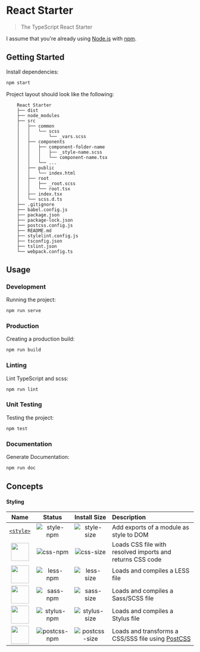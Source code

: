 # React Starter

> The TypeScript React Starter

I assume that you're already using [Node.js](https://nodejs.org/) with [npm](https://www.npmjs.com/).

## Getting Started

Install dependencies:
```bash
npm start
```

Project layout should look like the following:

```text
	React Starter
	├── dist
	├── node_modules
	├── src
	│	├── common
	│	│	└── scss
	│	│		└── _vars.scss
	│	├── components
	│	│	├── component-folder-name
	│	│	│	├── _style-name.scss
	│	│	│	└── component-name.tsx
	│	│	└── ...
	│	├── public
	│	│	└── index.html
	│	├── root
	│	│	├── _root.scss
	│	│	└── root.tsx
	│	├── index.tsx
	│	└── scss.d.ts
	├── .gitignore
	├── babel.config.js
	├── package.json
	├── package-lock.json
	├── postcss.config.js
	├── README.md
	├── stylelint.config.js
	├── tsconfig.json
	├── tslint.json
	└── webpack.config.ts
```

## Usage

### Development

Running the project:
```bash
npm run serve
```

### Production

Creating a production build:
```bash
npm run build
```

### Linting

Lint TypeScript and scss:
```bash
npm run lint
```

### Unit Testing

Testing the project:
```bash
npm test
```

### Documentation

Generate Documentation:
```bash
npm run doc
```

## Concepts

#### Styling

|Name|Status|Install Size|Description|
|:--:|:----:|:----------:|:----------|
|<a href="https://github.com/webpack/style-loader">`<style>`</a>|![style-npm]|![style-size]|Add exports of a module as style to DOM|
|<a href="https://github.com/webpack/css-loader"><img width="48" height="48" src="https://worldvectorlogo.com/logos/css-3.svg"></a>|![css-npm]|![css-size]|Loads CSS file with resolved imports and returns CSS code|
|<a href="https://github.com/webpack/less-loader"><img width="48" height="48" src="https://worldvectorlogo.com/logos/less-63.svg"></a>|![less-npm]|![less-size]|Loads and compiles a LESS file|
|<a href="https://github.com/jtangelder/sass-loader"><img width="48" height="48" src="https://worldvectorlogo.com/logos/sass-1.svg"></a>|![sass-npm]|![sass-size]|Loads and compiles a Sass/SCSS file|
|<a href="https://github.com/shama/stylus-loader"><img width="48" height="48" src="https://worldvectorlogo.com/logos/stylus.svg"></a>|![stylus-npm]|![stylus-size]|Loads and compiles a Stylus file|
|<a href="https://github.com/postcss/postcss-loader"><img width="48" height="48" src="https://worldvectorlogo.com/logos/postcss.svg"></a>|![postcss-npm]|![postcss-size]|Loads and transforms a CSS/SSS file using [PostCSS](http://postcss.org)|


[style-npm]: https://img.shields.io/npm/v/style-loader.svg
[style-size]: https://packagephobia.now.sh/badge?p=style-loader
[css-npm]: https://img.shields.io/npm/v/css-loader.svg
[css-size]: https://packagephobia.now.sh/badge?p=css-loader
[less-npm]: https://img.shields.io/npm/v/less-loader.svg
[less-size]: https://packagephobia.now.sh/badge?p=less-loader
[sass-npm]: https://img.shields.io/npm/v/sass-loader.svg
[sass-size]: https://packagephobia.now.sh/badge?p=sass-loader
[stylus-npm]: https://img.shields.io/npm/v/stylus-loader.svg
[stylus-size]: https://packagephobia.now.sh/badge?p=stylus-loader
[postcss-npm]: https://img.shields.io/npm/v/postcss-loader.svg
[postcss-size]: https://packagephobia.now.sh/badge?p=postcss-loader